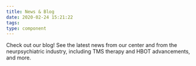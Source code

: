```yaml
---
title: News & Blog
date: 2020-02-24 15:21:22
tags:
type: component
---
```

Check out our blog! See the latest news from our center and from the neurpsychiatric industry, including TMS therapy and HBOT advancements, and more.